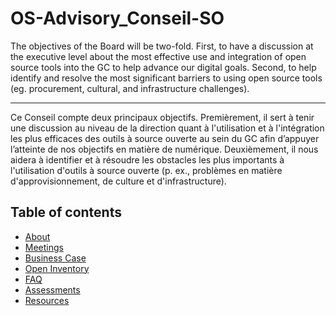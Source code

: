 # OS-Advisory_Conseil-SO

The objectives of the Board will be two-fold. First, to have a discussion at the executive level about the most effective use and integration of open source tools into the GC to help advance our digital goals. Second, to help identify and resolve the most significant barriers to using open source tools (eg. procurement, cultural, and infrastructure challenges). 
_________________________________________________________________________________________________________________________________________

Ce Conseil compte deux principaux objectifs. Premièrement, il sert à tenir une discussion au niveau de la direction quant à l'utilisation et à l'intégration les plus efficaces des outils à source ouverte au sein du GC afin d’appuyer l’atteinte de nos objectifs en matière de numérique. Deuxièmement, il nous aidera à identifier et à résoudre les obstacles les plus importants à l'utilisation d'outils à source ouverte (p. ex., problèmes en matière d'approvisionnement, de culture et d'infrastructure).

## Table of contents

- [About](1_About.md)
- [Meetings](Meetings)
- [Business Case](2_Business_Case.md)
- [Open Inventory](3_Open_Inventory.md)
- [FAQ](4_FAQ.md)
- [Assessments](Assessments)
- [Resources](Resources)
